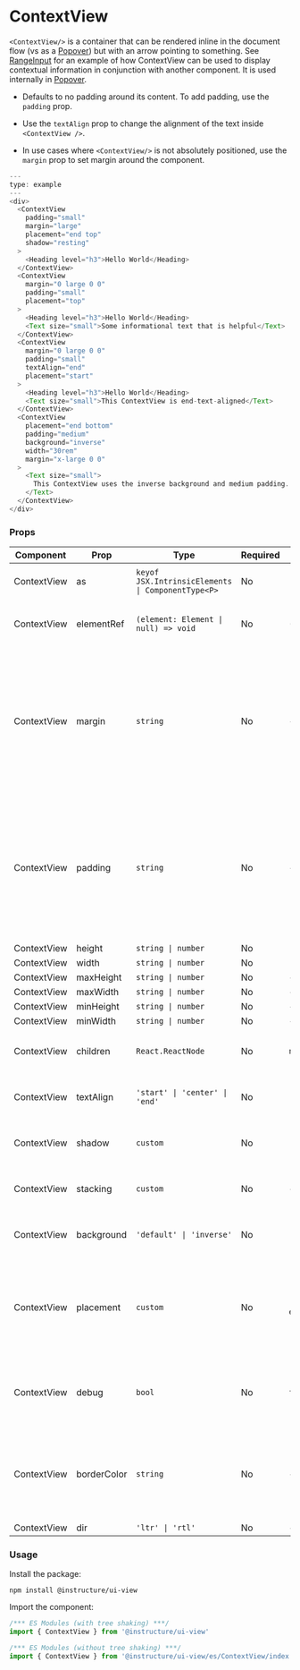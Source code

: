 # ContextView


`<ContextView/>` is a container that can be rendered inline in the document flow (vs as a [Popover](#Popover)) but with an arrow pointing to something. See [RangeInput](#RangeInput) for an example of how ContextView can be used to display contextual information in conjunction with another component. It is used internally in [Popover](#Popover).

- Defaults to no padding around its content. To add padding, use the `padding` prop.

- Use the `textAlign` prop to change the alignment of the text inside `<ContextView />`.

- In use cases where `<ContextView/>` is not absolutely positioned, use the `margin` prop to set margin around the component.

```js
---
type: example
---
<div>
  <ContextView
    padding="small"
    margin="large"
    placement="end top"
    shadow="resting"
  >
    <Heading level="h3">Hello World</Heading>
  </ContextView>
  <ContextView
    margin="0 large 0 0"
    padding="small"
    placement="top"
  >
    <Heading level="h3">Hello World</Heading>
    <Text size="small">Some informational text that is helpful</Text>
  </ContextView>
  <ContextView
    margin="0 large 0 0"
    padding="small"
    textAlign="end"
    placement="start"
  >
    <Heading level="h3">Hello World</Heading>
    <Text size="small">This ContextView is end-text-aligned</Text>
  </ContextView>
  <ContextView
    placement="end bottom"
    padding="medium"
    background="inverse"
    width="30rem"
    margin="x-large 0 0"
  >
    <Text size="small">
      This ContextView uses the inverse background and medium padding. Its width prop is set to `30rem`, which causes long strings like this to wrap. It also has top margin to separate it from the ContextViews above it.
    </Text>
  </ContextView>
</div>
```


### Props

| Component | Prop | Type | Required | Default | Description |
|-----------|------|------|----------|---------|-------------|
| ContextView | as | `keyof JSX.IntrinsicElements \| ComponentType<P>` | No | `'span'` | The element to render as the component root |
| ContextView | elementRef | `(element: Element \| null) => void` | No | `() => {}` | provides a reference to the underlying html root element |
| ContextView | margin | `string` | No | - | Valid values are `0`, `none`, `auto`, `xxx-small`, `xx-small`, `x-small`, `small`, `medium`, `large`, `x-large`, `xx-large`. Apply these values via familiar CSS-like shorthand. For example: `margin="small auto large"`. |
| ContextView | padding | `string` | No | - | Valid values are `0`, `none`, `xxx-small`, `xx-small`, `x-small`, `small`, `medium`, `large`, `x-large`, `xx-large`. Apply these values via familiar CSS-like shorthand. For example: `padding="small x-large large"`. |
| ContextView | height | `string \| number` | No | `'auto'` |  |
| ContextView | width | `string \| number` | No | `'auto'` |  |
| ContextView | maxHeight | `string \| number` | No | - |  |
| ContextView | maxWidth | `string \| number` | No | - |  |
| ContextView | minHeight | `string \| number` | No | - |  |
| ContextView | minWidth | `string \| number` | No | - |  |
| ContextView | children | `React.ReactNode` | No | `null` | The children to render inside the `<ContextView />` |
| ContextView | textAlign | `'start' \| 'center' \| 'end'` | No | `'start'` | Designates the text alignment within the `<ContextView />` |
| ContextView | shadow | `custom` | No | `'resting'` | Controls the shadow depth for the `<ContextView />` |
| ContextView | stacking | `custom` | No | - | Controls the z-index depth for the `<ContextView />` |
| ContextView | background | `'default' \| 'inverse'` | No | `'default'` | Designates the background style of the `<ContextView />` |
| ContextView | placement | `custom` | No | `'center end'` | Specifies how the arrow for `<ContextView />` will be rendered. Ex. `placement="top"` will render with an arrow pointing down. |
| ContextView | debug | `bool` | No | `false` | Activate an outline around the component to make building your layout easier |
| ContextView | borderColor | `string` | No | - | Sets the color of the ContextView border. Accepts a color string value (e.g., "#FFFFFF", "red") |
| ContextView | dir | `'ltr' \| 'rtl'` | No | - |  |

### Usage

Install the package:

```shell
npm install @instructure/ui-view
```

Import the component:

```javascript
/*** ES Modules (with tree shaking) ***/
import { ContextView } from '@instructure/ui-view'

/*** ES Modules (without tree shaking) ***/
import { ContextView } from '@instructure/ui-view/es/ContextView/index'
```


